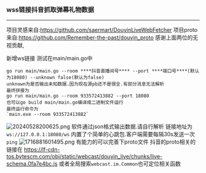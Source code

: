 ### wss链接抖音抓取弹幕礼物数据

---



项目灵感来自:https://github.com/saermart/DouyinLiveWebFetcher 
项目proto来自:https://github.com/Remember-the-past/douyin_proto
感谢上面两位的无视贡献,

新增ws链接
测试在main/main.go中
    
    go run main/main.go --room ****抖音直播间号**** --port ****端口号****(默认为18080) --unknown false(默认为false)
    unknown为是否输出未知数据.因为现在源pb还不是很全.有部分消息无法解析
    最终拼接为
    go run main/main.go --room 933572413882 --port 18080
    也可以go build main/main.go编译成二进制文件运行
    最终运行命令为
    `main.exe --room 933572413882`
    
![20240528200625.png](image%2FREADME%2F20240528200625.png)
软件通过json格式输出数据.请自行解析
链接地址为`ws://127.0.0.1:18080/ws` 
内置了个简单的心跳包.客户端需要每隔30s发送一次`ping`
![1716881601495.png](image%2FREADME%2F1716881601495.png)
有能力的可以完善下proto文件 抖音的proto相关的链接在
https://lf-cdn-tos.bytescm.com/obj/static/webcast/douyin_live/chunks/live-schema.0fa7e4bc.js
或者全局搜索`webcast.im.Common`也可定位相关函数